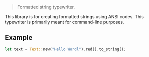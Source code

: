 > Formatted string typewriter.

This library is for creating formatted strings using ANSI codes. This typewriter
is primarily meant for command-line purposes.

## Example

```rs
let text = Text::new("Hello Wordl").red().to_string();
```
